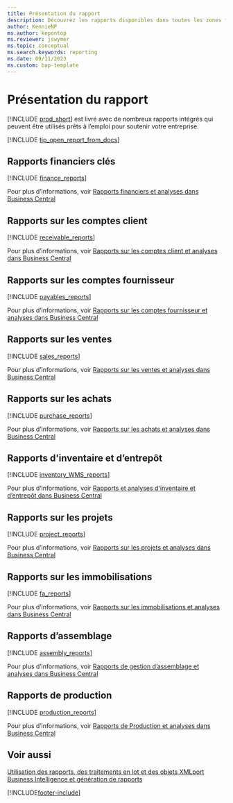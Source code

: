 ```yaml
---
title: Présentation du rapport
description: Découvrez les rapports disponibles dans toutes les zones fonctionnelles de la version standard de Business Central afin que vous puissiez suivre votre activité.
author: KennieNP
ms.author: kepontop
ms.reviewer: jswymer
ms.topic: conceptual
ms.search.keywords: reporting
ms.date: 09/11/2023
ms.custom: bap-template
---
```

# Présentation du rapport

[!INCLUDE [prod_short](includes/prod_short.md)] est livré avec de nombreux rapports intégrés qui peuvent être utilisés prêts à l’emploi pour soutenir votre entreprise.  

[!INCLUDE [tip_open_report_from_docs](includes/tip-open-report-from-docs.md)]

## Rapports financiers clés

[!INCLUDE [finance_reports](includes/finance-reports-include.md)]

Pour plus d’informations, voir [Rapports financiers et analyses dans Business Central](finance-reports.md)

## Rapports sur les comptes client

[!INCLUDE [receivable_reports](includes/receivable-reports-include.md)]

Pour plus d’informations, voir [Rapports sur les comptes client et analyses dans Business Central](receivables-reports.md)

## Rapports sur les comptes fournisseur

[!INCLUDE [payables_reports](includes/payables-reports-include.md)]

Pour plus d’informations, voir [Rapports sur les comptes fournisseur et analyses dans Business Central](payables-reports.md)

## Rapports sur les ventes

[!INCLUDE [sales_reports](includes/sales-reports-include.md)]

Pour plus d’informations, voir [Rapports sur les ventes et analyses dans Business Central](sales-reports.md)

## Rapports sur les achats

[!INCLUDE [purchase_reports](includes/purchase-reports-include.md)]

Pour plus d’informations, voir [Rapports sur les achats et analyses dans Business Central](purchase-reports.md)

## Rapports d'inventaire et d’entrepôt

[!INCLUDE [inventory_WMS_reports](includes/inventory-WMS-reports-include.md)]

Pour plus d’informations, voir [Rapports et analyses d'inventaire et d’entrepôt dans Business Central](inventory-wms-reports.md)

## Rapports sur les projets

[!INCLUDE [project_reports](includes/project-reports-include.md)]

Pour plus d’informations, voir [Rapports sur les projets et analyses dans Business Central](project-reports.md)

## Rapports sur les immobilisations

[!INCLUDE [fa_reports](includes/fa-reports-include.md)]

Pour plus d’informations, voir [Rapports sur les immobilisations et analyses dans Business Central](fa-reports.md)

## Rapports d’assemblage

[!INCLUDE [assembly_reports](includes/assembly-reports-include.md)]

Pour plus d’informations, voir [Rapports de gestion d’assemblage et analyses dans Business Central](assembly-reports.md)

## Rapports de production

[!INCLUDE [production_reports](includes/production-reports-include.md)]

Pour plus d’informations, voir [Rapports de Production et analyses dans Business Central](production-reports.md)

## Voir aussi

[Utilisation des rapports, des traitements en lot et des objets XMLport](ui-work-report.md)  
[Business Intelligence et génération de rapports](reports-bi-reporting.md)  

[!INCLUDE[footer-include](includes/footer-banner.md)]
